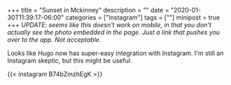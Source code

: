 +++
title = "Sunset in Mckinney"
description = ""
date = "2020-01-30T11:39:17-06:00"
categories = ["Instagram"]
tags = [""]
minipost = true
+++
*UPDATE: seems like this doesn't work on mobile, in that you don't actually see the photo embedded in the page. Just a link that pushes you over to the app. Not acceptable.*

Looks like Hugo now has super-easy integration with Instagram. I'm still an Instagram skeptic, but this might be useful.

{{< instagram B74bZmzhEgK >}}
